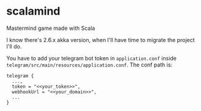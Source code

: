 # scalamind

Mastermind game made with Scala

I know there's 2.6.x akka version, when I'll have time to migrate the project I'll do.

You have to add your telegram bot token in `application.conf` inside `telegram/src/main/resources/application.conf`.
The conf path is:
```
telegram {
  ...,
  token = "<<your_token>>",
  webhookUrl = "<<your_domain>>",
  ...
}
```